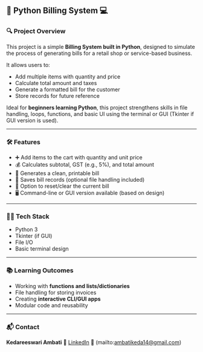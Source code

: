 
## 🧾 Python Billing System 💻

### 🔍 Project Overview

This project is a simple **Billing System built in Python**, designed to simulate the process of generating bills for a retail shop or service-based business.

It allows users to:

* Add multiple items with quantity and price
* Calculate total amount and taxes
* Generate a formatted bill for the customer
* Store records for future reference

Ideal for **beginners learning Python**, this project strengthens skills in file handling, loops, functions, and basic UI using the terminal or GUI (Tkinter if GUI version is used).

---

### 🛠️ Features

* ➕ Add items to the cart with quantity and unit price
* 💰 Calculates subtotal, GST (e.g., 5%), and total amount
* 🧾 Generates a clean, printable bill
* 💾 Saves bill records (optional file handling included)
* 🧹 Option to reset/clear the current bill
* 🖥️ Command-line or GUI version available (based on design)

---

### 👨‍💻 Tech Stack

* Python 3
* Tkinter (if GUI)
* File I/O
* Basic terminal design

---

### 📚 Learning Outcomes

* Working with **functions and lists/dictionaries**
* File handling for storing invoices
* Creating **interactive CLI/GUI apps**
* Modular code and reusability

---

### 📬 Contact

**Kedareeswari Ambati**
🔗 [LinkedIn](https://www.linkedin.com/in/keda-ambati-9749a7253/)
📧 (mailto:ambatikeda14@gmail.com)
